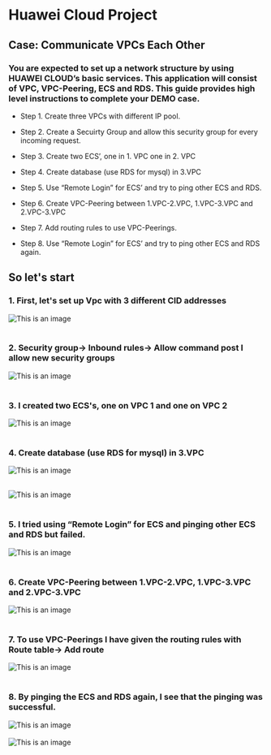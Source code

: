 # Huawei Cloud Project

## Case: Communicate VPCs Each Other
### You are expected to set up a network structure by using HUAWEI CLOUD’s basic services. This application will consist of VPC, VPC-Peering, ECS and RDS. This guide provides high level instructions to complete your DEMO case.

- Step 1. Create three VPCs with different IP pool.

- Step 2. Create a Secuirty Group and allow this security group for every incoming request.

- Step 3. Create two ECS’, one in 1. VPC one in 2. VPC

- Step 4. Create database (use RDS for mysql) in 3.VPC

- Step 5. Use “Remote Login” for ECS’ and try to ping other ECS and RDS.

- Step 6. Create VPC-Peering between 1.VPC-2.VPC, 1.VPC-3.VPC and 2.VPC-3.VPC

- Step 7. Add routing rules to use VPC-Peerings.

- Step 8. Use “Remote Login” for ECS’ and try to ping other ECS and RDS again.
##
##  So let's start

### 1. First, let's set up Vpc with 3 different CID addresses

![This is an image](https://github.com/enessoztrk/Huawei_Cloud_Project/blob/main/img/2.png?raw=true)<br/><br/>

### 2. Security group-> Inbound rules-> Allow command post I allow new security groups

![This is an image](https://github.com/enessoztrk/Huawei_Cloud_Project/blob/main/img/3.png?raw=true)<br/><br/>

### 3. I created two ECS's, one on VPC 1 and one on VPC 2

![This is an image](https://github.com/enessoztrk/Huawei_Cloud_Project/blob/main/img/5.png?raw=true)<br/><br/>

### 4. Create database (use RDS for mysql) in 3.VPC

![This is an image](https://github.com/enessoztrk/Huawei_Cloud_Project/blob/main/img/4.png?raw=true)<br/><br/>

![This is an image](https://github.com/enessoztrk/Huawei_Cloud_Project/blob/main/img/6.png?raw=true)<br/><br/>

### 5. I tried using “Remote Login” for ECS and pinging other ECS and RDS but failed.

![This is an image](https://github.com/enessoztrk/Huawei_Cloud_Project/blob/main/img/8.png?raw=true)<br/><br/>

### 6. Create VPC-Peering between 1.VPC-2.VPC, 1.VPC-3.VPC and 2.VPC-3.VPC

![This is an image](https://github.com/enessoztrk/Huawei_Cloud_Project/blob/main/img/9.png?raw=true)<br/><br/>

### 7. To use VPC-Peerings I have given the routing rules with Route table-> Add route

![This is an image](https://github.com/enessoztrk/Huawei_Cloud_Project/blob/main/img/10.png?raw=true)<br/><br/>

### 8. By pinging the ECS and RDS again, I see that the pinging was successful.

![This is an image](https://github.com/enessoztrk/Huawei_Cloud_Project/blob/main/img/11.png?raw=true)<br/><br/>
![This is an image](https://github.com/enessoztrk/Huawei_Cloud_Project/blob/main/img/12.png?raw=true)<br/><br/>
